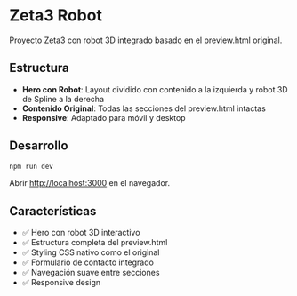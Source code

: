 # Zeta3 Robot

Proyecto Zeta3 con robot 3D integrado basado en el preview.html original.

## Estructura

- **Hero con Robot**: Layout dividido con contenido a la izquierda y robot 3D de Spline a la derecha
- **Contenido Original**: Todas las secciones del preview.html intactas
- **Responsive**: Adaptado para móvil y desktop

## Desarrollo

```bash
npm run dev
```

Abrir [http://localhost:3000](http://localhost:3000) en el navegador.

## Características

- ✅ Hero con robot 3D interactivo
- ✅ Estructura completa del preview.html
- ✅ Styling CSS nativo como el original
- ✅ Formulario de contacto integrado
- ✅ Navegación suave entre secciones
- ✅ Responsive design